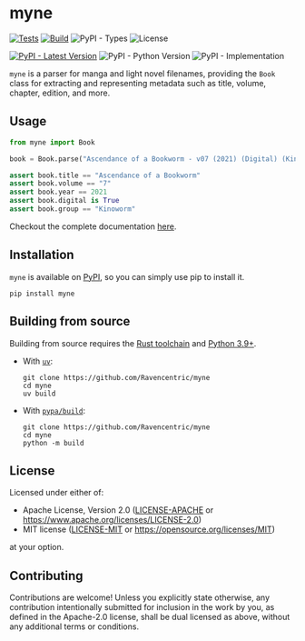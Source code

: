 # myne

[![Tests](https://img.shields.io/github/actions/workflow/status/Ravencentric/myne/tests.yml?label=tests)](https://github.com/Ravencentric/myne/actions/workflows/tests.yml)
[![Build](https://img.shields.io/github/actions/workflow/status/Ravencentric/myne/release.yml?label=build)](https://github.com/Ravencentric/myne/actions/workflows/release.yml)
![PyPI - Types](https://img.shields.io/pypi/types/myne)
![License](https://img.shields.io/pypi/l/myne?color=success)

[![PyPI - Latest Version](https://img.shields.io/pypi/v/myne?color=blue)](https://pypi.org/project/myne)
![PyPI - Python Version](https://img.shields.io/pypi/pyversions/myne)
![PyPI - Implementation](https://img.shields.io/pypi/implementation/myne)

`myne` is a parser for manga and light novel filenames, providing the `Book` class for extracting and representing metadata such as title, volume, chapter, edition, and more.

## Usage

```python
from myne import Book

book = Book.parse("Ascendance of a Bookworm - v07 (2021) (Digital) (Kinoworm).cbz")

assert book.title == "Ascendance of a Bookworm"
assert book.volume == "7"
assert book.year == 2021
assert book.digital is True
assert book.group == "Kinoworm"
```

Checkout the complete documentation [here](https://ravencentric.cc/myne/).

## Installation

`myne` is available on [PyPI](https://pypi.org/project/myne/), so you can simply use pip to install it.

```console
pip install myne
```

## Building from source

Building from source requires the [Rust toolchain](https://rustup.rs/) and [Python 3.9+](https://www.python.org/downloads/).

- With [`uv`](https://docs.astral.sh/uv/):

  ```console
  git clone https://github.com/Ravencentric/myne
  cd myne
  uv build
  ```

- With [`pypa/build`](https://github.com/pypa/build):

  ```console
  git clone https://github.com/Ravencentric/myne
  cd myne
  python -m build
  ```

## License

Licensed under either of:

- Apache License, Version 2.0 ([LICENSE-APACHE](https://github.com/Ravencentric/myne/blob/main/LICENSE-APACHE) or <https://www.apache.org/licenses/LICENSE-2.0>)
- MIT license ([LICENSE-MIT](https://github.com/Ravencentric/myne/blob/main/LICENSE-MIT) or <https://opensource.org/licenses/MIT>)

at your option.

## Contributing

Contributions are welcome! Unless you explicitly state otherwise, any contribution intentionally submitted for inclusion in the work by you, as defined in the Apache-2.0 license, shall be dual licensed as above, without any additional terms or conditions.
